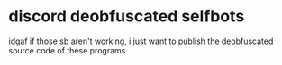 # discord deobfuscated selfbots
idgaf if those sb aren't working, i just want to publish the deobfuscated source code of these programs
